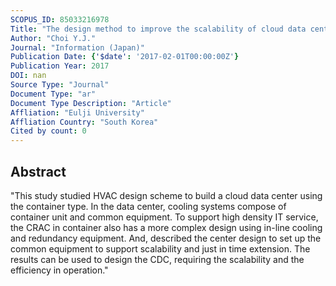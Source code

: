 ```yaml
---
SCOPUS_ID: 85033216978
Title: "The design method to improve the scalability of cloud data center using container"
Author: "Choi Y.J."
Journal: "Information (Japan)"
Publication Date: {'$date': '2017-02-01T00:00:00Z'}
Publication Year: 2017
DOI: nan
Source Type: "Journal"
Document Type: "ar"
Document Type Description: "Article"
Affliation: "Eulji University"
Affliation Country: "South Korea"
Cited by count: 0
---
```


## Abstract
"This study studied HVAC design scheme to build a cloud data center using the container type. In the data center, cooling systems compose of container unit and common equipment. To support high density IT service, the CRAC in container also has a more complex design using in-line cooling and redundancy equipment. And, described the center design to set up the common equipment to support scalability and just in time extension. The results can be used to design the CDC, requiring the scalability and the efficiency in operation."
